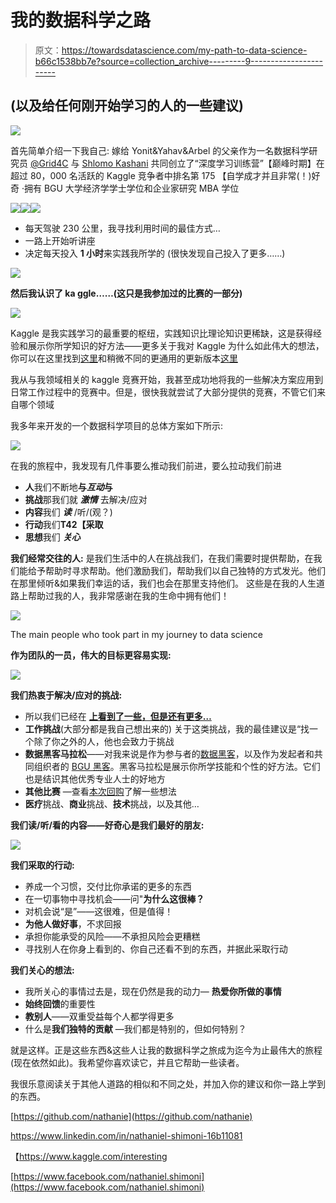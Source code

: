 # 我的数据科学之路

> 原文：<https://towardsdatascience.com/my-path-to-data-science-b66c1538bb7e?source=collection_archive---------9----------------------->

## (以及给任何刚开始学习的人的一些建议)

![](img/8fa489fc4e5198d62e768bc0b54cbe21.png)

首先简单介绍一下我自己:
嫁给 Yonit&Yahav&Arbel
的父亲作为一名数据科学研究员 [@Grid4C](http://www.grid4c.com)
与 [Shlomo Kashani](https://medium.com/u/5831e2923621?source=post_page-----b66c1538bb7e--------------------------------)
共同创立了“深度学习训练营”【巅峰时期】在超过 80，000 名活跃的 Kaggle 竞争者中排名第 175
【自学成才并且非常(！)好奇
·拥有 BGU 大学经济学学士学位和企业家研究 MBA 学位

![](img/1ca65f4de925996f52e9141f43319319.png)![](img/a720903ea87666f696681989129b7417.png)![](img/905b0e50f5cca6d8b997664119b33773.png)

*   每天驾驶 230 公里，我寻找利用时间的最佳方式…
*   一路上开始听讲座
*   决定每天投入 **1 小时**来实践我所学的
    (很快发现自己投入了更多……)

![](img/e921641301c8503b84e71c2a2099298c.png)

**然后我认识了 ka ggle……(这只是我参加过的比赛的一部分)**

![](img/6529012a9012bac3929dffe464fd283f.png)

Kaggle 是我实践学习的最重要的枢纽，实践知识比理论知识更稀缺，这是获得经验和展示你所学知识的好方法——更多关于我对 Kaggle 为什么如此伟大的想法，你可以在这里找到[这里](https://www.slideshare.net/NathanielShimoni/starting-data-science-with-kagglecom)和稍微不同的更通用的更新版本[这里](https://www.slideshare.net/NathanielShimoni/introduction-to-competitive-data-science)

我从与我领域相关的 kaggle 竞赛开始，我甚至成功地将我的一些解决方案应用到日常工作过程中的竞赛中。但是，很快我就尝试了大部分提供的竞赛，不管它们来自哪个领域

我多年来开发的一个数据科学项目的总体方案如下所示:

![](img/529381f5fb43dd8ddaf77121e1410a52.png)

在我的旅程中，我发现有几件事要么推动我们前进，要么拉动我们前进

*   **人**我们不断地**与*互动*与**
*   **挑战**那我们就 ***激情*** 去解决/应对
*   **内容**我们 ***读*** /听/(观？)
*   **行动**我们**T42【采取**
*   **思想**我们 ***关心***

**我们经常交往的人:**
是我们生活中的人在挑战我们，在我们需要时提供帮助，在我们能给予帮助时寻求帮助。他们激励我们，帮助我们以自己独特的方式发光。他们在那里倾听&如果我们幸运的话，我们也会在那里支持他们。
这些是在我的人生道路上帮助过我的人，我非常感谢在我的生命中拥有他们！

![](img/eb16b433dde449be0711028f9fe2250e.png)

The main people who took part in my journey to data science

**作为团队的一员，伟大的目标更容易实现:**

![](img/5c7a7c22c9e43582374a66d98267e158.png)

**我们热衷于解决/应对的挑战:**

*   所以我们已经在 [**上看到了一些，但是还有更多…**](http://kaggle.com)
*   **工作挑战**(大部分都是我自己想出来的)
    关于这类挑战，我的最佳建议是“找一个除了你之外的人，他也会致力于挑战
*   **数据黑客马拉松**——对我来说是作为参与者的[数据黑客](https://www.datahack-il.com/)，以及作为发起者和共同组织者的 [BGU 黑客](https://bgu-sise.wixsite.com/dmbi2018datahack)。黑客马拉松是展示你所学技能和个性的好方法。它们也是结识其他优秀专业人士的好地方
*   **其他比赛** —查看[本次回购](https://github.com/iphysresearch/DataSciComp)了解一些想法
*   **医疗**挑战、**商业**挑战、**技术**挑战，以及其他…

**我们读/听/看的内容——好奇心是我们最好的朋友:**

![](img/733bffe8263e514dbc0fc01b2ff9c628.png)

**我们采取的行动:**

*   养成一个习惯，交付比你承诺的更多的东西
*   在一切事物中寻找机会——问"**为什么这很棒？**
*   对机会说“是”——这很难，但是值得！
*   **为他人做好事**，不求回报
*   承担你能承受的风险——不承担风险会更糟糕
*   寻找别人在你身上看到的、你自己还看不到的东西，并据此采取行动

**我们关心的想法:**

*   我所关心的事情过去是，现在仍然是我的动力— **热爱你所做的事情**
*   **始终回馈**的重要性
*   **教别人**——双重受益每个人都学得更多
*   什么是**我们独特的贡献** —我们都是特别的，但如何特别？

就是这样。正是这些东西&这些人让我的数据科学之旅成为迄今为止最伟大的旅程(现在依然如此)。我希望你喜欢读它，并且它帮助一些读者。

我很乐意阅读关于其他人道路的相似和不同之处，并加入你的建议和你一路上学到的东西。

[https://github.com/nathanie](https://github.com/nathanie)

https://www.linkedin.com/in/nathaniel-shimoni-16b11081

【https://www.kaggle.com/interesting 

[https://www.facebook.com/nathaniel.shimoni](https://www.facebook.com/nathaniel.shimoni)